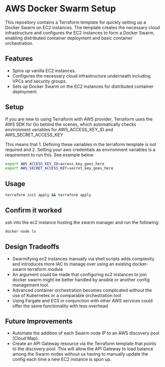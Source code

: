 # AWS Docker Swarm Setup

This repository contains a Terraform template for quickly setting up a Docker Swarm on EC2 instances. The template creates the necessary cloud infrastructure and configures the EC2 instances to form a Docker Swarm, enabling distributed container deployment and basic container orchestration.

## Features

- Spins up vanilla EC2 instances.
- Configures the necessary cloud infrastructure underneath including VPCs and security groups.
- Sets up Docker Swarm on the EC2 instances for distributed container deployment.

## Setup
If you are new to using Terraform with AWS provider, Terraform uses the AWS SDK for Go behind the scenes, which automatically checks environment variables for AWS_ACCESS_KEY_ID and AWS_SECRET_ACCESS_KEY

This means that 1.  Defining these variables in the terraform template is not required and 2.  Setting your aws credentials as environment variables is a requirement to run this.  See example below

```bash
export AWS_ACCESS_KEY_ID=access_key_goes_here
export AWS_SECRET_ACCESS_KEY=secret_key_goes_here
```

## Usage

```bash
terraform init apply && terraform apply
```

## Confirm it worked

ssh into the ec2 instance hosting the swarm manager and run the following:

```bash
docker node ls
```

## Design Tradeoffs
- Swarmifying ec2 instances manually via shell scripts adds complexity and introduces more IAC to manage over using an existing docker-swarm terraform module
- An argument could be made that configuring ec2 instances to join docker swarm might be better handled by ansible or another config management tool.
- Advanced container orchestration becomes complicated without the use of Kubernetes or a comparable orchestration tool
- Using Fargate and ECS in conjunction with other AWS services could offer the same functionality with less overhead

## Future Improvements

- Automate the addition of each Swarm node IP to an AWS discovery pool (Cloud Map).
- Create an API Gateway resource via the Terraform template that points to the discovery pool. This will allow the API Gateway to load balance among the Swarm nodes without us having to manually update the config each time a new EC2 instance is spun up.